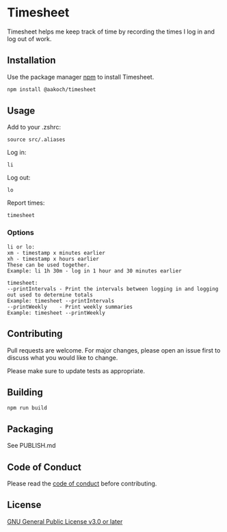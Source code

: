 # Timesheet

Timesheet helps me keep track of time by recording the times I log in and log out of work.

## Installation

Use the package manager [npm](https://www.npmjs.com/) to install Timesheet.

```bash
npm install @aakoch/timesheet
```

## Usage

Add to your .zshrc:
```shell
source src/.aliases
```

Log in:
```
li
```

Log out:
```
lo
```

Report times:
```
timesheet
```

### Options
```
li or lo:
xm - timestamp x minutes earlier
xh - timestamp x hours earlier
These can be used together.
Example: li 1h 30m - log in 1 hour and 30 minutes earlier

timesheet:
--printIntervals - Print the intervals between logging in and logging out used to determine totals
Example: timesheet --printIntervals
--printWeekly    - Print weekly summaries
Example: timesheet --printWeekly
```

## Contributing
Pull requests are welcome. For major changes, please open an issue first to discuss what you would like to change.

Please make sure to update tests as appropriate.

## Building

`npm run build`

## Packaging

See PUBLISH.md

## Code of Conduct
Please read the [code of conduct](CODE_OF_CONDUCT.md) before contributing.

## License
[GNU General Public License v3.0 or later](https://www.gnu.org/licenses/gpl-3.0.html)